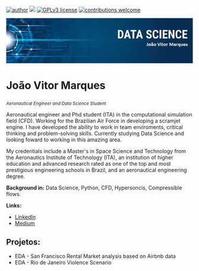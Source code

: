 [![author](https://img.shields.io/badge/author-JoaoVitorMarques-red.svg)](linkedin.com/in/joão-vitor-marques-267686136) [![](https://img.shields.io/badge/python-3.7+-blue.svg)](https://www.python.org/downloads/release/python-365/) [![GPLv3 license](https://img.shields.io/badge/License-GPLv3-blue.svg)](http://perso.crans.org/besson/LICENSE.html) [![contributions welcome](https://img.shields.io/badge/contributions-welcome-brightgreen.svg?style=flat)](https://github.com/JoaoVitorMarques14)

<p align="center">
  <img src="banner.png" >
</p>

# João Vitor Marques
<sub>*Aeronautical Engineer and Data Science Student*</sub>


Aeronautical engineer and Phd student (ITA) in the computational simulation field (CFD). Working for the Brazilian Air Force in developing a scramjet engine. I have developed the ability to work in team enviroments, critical thinking and problem-solving skills. Currently studying Data Science and looking foward to working in this amazing area. 

My credentials include a Master's in Space Science and Technology from the Aeronautics Institute of Technology (ITA), an institution of higher education and advanced research rated as one of the top and most prestigious engineering schools in Brazil, and an aeronautical engineering degree. 

**Background in:** Data Science, Python, CFD, Hypersoncis, Compressible flows.

**Links:**
* [LinkedIn](linkedin.com/in/joão-siqueira-485b411a7 )
* [Medium](https://www.medium.com)


## Projetos:
* EDA - San Francisco Rental Market analysis based on Airbnb data
* EDA - Rio de Janeiro Violence Scenario
